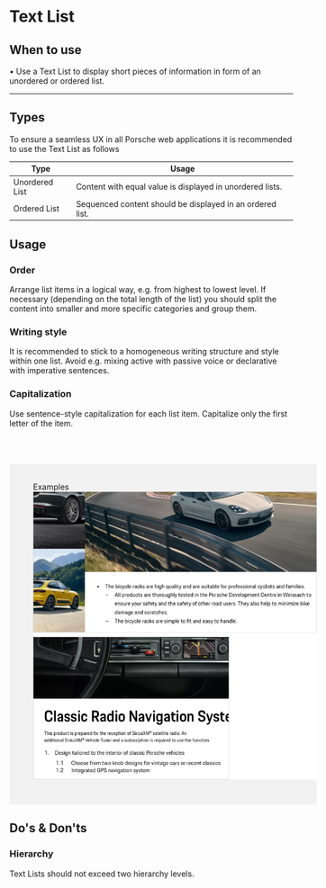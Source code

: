 # Text List

## When to use
  • Use a Text List to display short pieces of information in form of an unordered or ordered list.

---

## Types

To ensure a seamless UX in all Porsche web applications it is recommended to use the Text List as follows

| Type | Usage |
|----|----|
| Unordered List  | Content with equal value is displayed in unordered lists. |
| Ordered List  | Sequenced content should be displayed in an ordered list.|

## Usage

### Order
Arrange list items in a logical way, e.g. from  highest to lowest level. If necessary (depending on the total length of the list) you should split the content into smaller and more specific categories and group them. 

### Writing style
It is recommended to stick to a homogeneous writing structure and style within one list. Avoid e.g. mixing active with passive voice or declarative with imperative sentences. 

### Capitalization
Use sentence-style capitalization for each list item. Capitalize only the first letter of the item.


<div style="background:#F2F2F2; width:100%; margin-top: 64px; padding-top: 32px; padding-left: 42px; padding-bottom: 42px;">
    <p-headline variant="headline-3" tag="h3" style="margin-bottom: 24px;">Examples</p-headline>
    <img src="./assets/text-list-examples.png" alt="Examples for ordered and unorderd list"/>
</div>

## Do's & Don'ts

### Hierarchy

Text Lists should not exceed two hierarchy levels.